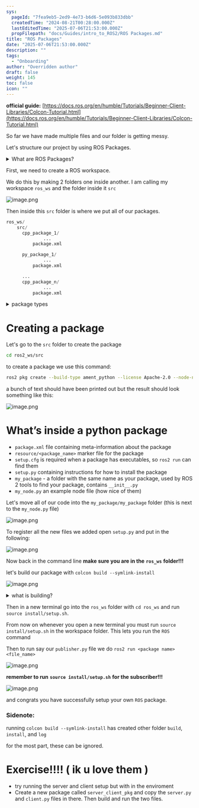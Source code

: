 ```yaml
---
sys:
  pageId: "7fea9eb5-2ed9-4e73-b6d6-5e093b833dbb"
  createdTime: "2024-08-21T00:28:00.000Z"
  lastEditedTime: "2025-07-06T21:53:00.000Z"
  propFilepath: "docs/Guides/intro_to_ROS2/ROS Packages.md"
title: "ROS Packages"
date: "2025-07-06T21:53:00.000Z"
description: ""
tags:
  - "Onboarding"
author: "Overridden author"
draft: false
weight: 145
toc: false
icon: ""
---
```


**official guide:** [https://docs.ros.org/en/humble/Tutorials/Beginner-Client-Libraries/Colcon-Tutorial.html](https://docs.ros.org/en/humble/Tutorials/Beginner-Client-Libraries/Colcon-Tutorial.html)

So far we have made multiple files and our folder is getting messy.

Let's structure our project by using ROS Packages.

<details>
      <summary>What are ROS Packages?</summary>
      ROS Packages are, as the name implies, packages of code that are highly sharable between ROS developers.
  </details>

First, we need to create a ROS workspace.

We do this by making 2 folders one inside another. I am calling my workspace `ros_ws` and the folder inside it `src`

![image.png](https://prod-files-secure.s3.us-west-2.amazonaws.com/d518164a-d88e-44d1-a4ee-3adb3bd8bce0/70706947-fd18-4537-a67b-e12946812d31/image.png?X-Amz-Algorithm=AWS4-HMAC-SHA256&X-Amz-Content-Sha256=UNSIGNED-PAYLOAD&X-Amz-Credential=ASIAZI2LB466ZLV6VUON%2F20250726%2Fus-west-2%2Fs3%2Faws4_request&X-Amz-Date=20250726T170730Z&X-Amz-Expires=3600&X-Amz-Security-Token=IQoJb3JpZ2luX2VjEDYaCXVzLXdlc3QtMiJHMEUCIQCOccAxCI1Lh837lFEAQA4gGjeUL3OYyKzDp2UVKJdzeAIgCSEmXhO2kybBZS4uw3lmPxnL9SYOndQUaPG1vNcocK0q%2FwMIXxAAGgw2Mzc0MjMxODM4MDUiDMOVopo3siDhoKijfSrcA1Pd20GOGwQZ0%2FUE2SuMyRXCetvb%2FKMOWm1rzJABPERWmqn1Kx0hQl57wRtHbz49hLSPOzxB8tMytJkzZuRPhL1iwYd6Wj9R6EoTOoAYUbWl5rZm86xGw0uVvD54%2BF61%2BMVvb7D00NlI%2B7QBMIbfc%2FJieizsxX8aw6jXlvdX7W91yD%2BTQrGm8mM%2FGOOIRWMF%2FHpRhqkXuhqb1TbYOuEI8Za1rWFdDDe5vwX2v7BlpMXYhTkszA3xD0jMj5eeWPSd3LIrd%2Fy4iLyNctEw9QqBhA7stfs3rZKbmyyn76ywbN%2BdxND%2FnYxRylXJPY3dq6IWR6BNIjoi0EH1qbhJ0K7q0Lgv%2F0KpYVQ3fLkfLIjqFP1OFzu94kvf%2F80GPpuYzzuxKMDUBLsXC42aVfPYiKXgW9S8p%2BEjQaKta4TAy%2Fu7VMpd1rczUwtUvobrb6lqYARpBqEFvXgC%2F1YIu9n54F1cqLJb%2FyzWUHrYi86qlfn3bcbdmW6y6x4WEJw3nBG8lFOK4MPCB1BBotL28L3UB6B2F8A%2B6EYYIcuBH8YamXxX6R8LdZh23kY0ENi5UKuq0XctEsn2JppLT6doysm7MYjlZ%2BpUV%2BNgKibW3XzgdV74h3dTN1fzZt9rhZJpB35zMNLBk8QGOqUBIjz0jcapwELijL6FhrUVJW2ZbFfW9Wppsx7Z76fIcZduS9AZwIGhsQIueIcd3KDRrJ1U9EKgGv7pUa3C4kFiiZ8JN5QjDoEYrHWmp4Wy8h%2BxUrhrMFJgw5L6sy%2Bno9JU2JKcUp0LvXAUMVm51u4RrTT9hB%2FmJyJMkmGtapG5YQocV2YbrpghAMTFZ6WtYKOfQHahaRAL15aGqdKNI%2BJ9Wq4EGodo&X-Amz-Signature=5c201b1597e650c1a4104a8f2a9089f9f0fc2be3c68ec8003a5a39d8b1e06ec6&X-Amz-SignedHeaders=host&x-amz-checksum-mode=ENABLED&x-id=GetObject)

Then inside this `src` folder is where we put all of our packages.

```python
ros_ws/
    src/
      cpp_package_1/
		      ...
          package.xml

      py_package_1/
		      ...
          package.xml

      ...
      cpp_package_n/
		      ...
          package.xml

```

<details>

<summary>package types</summary>

packages can be either `C++` or python.

the intern file structure is different for each but for this guide we will stick to creating python packages

</details>

# Creating a package

Let's go to the `src` folder to create the package

```bash
cd ros2_ws/src
```

to create a package we use this command:

```bash
ros2 pkg create --build-type ament_python --license Apache-2.0 --node-name my_node my_package
```

a bunch of text should have been printed out but the result should look something like this:

![image.png](https://prod-files-secure.s3.us-west-2.amazonaws.com/d518164a-d88e-44d1-a4ee-3adb3bd8bce0/e6cf1e3f-8512-4a3e-b131-079f800bf3e8/image.png?X-Amz-Algorithm=AWS4-HMAC-SHA256&X-Amz-Content-Sha256=UNSIGNED-PAYLOAD&X-Amz-Credential=ASIAZI2LB466ZLV6VUON%2F20250726%2Fus-west-2%2Fs3%2Faws4_request&X-Amz-Date=20250726T170730Z&X-Amz-Expires=3600&X-Amz-Security-Token=IQoJb3JpZ2luX2VjEDYaCXVzLXdlc3QtMiJHMEUCIQCOccAxCI1Lh837lFEAQA4gGjeUL3OYyKzDp2UVKJdzeAIgCSEmXhO2kybBZS4uw3lmPxnL9SYOndQUaPG1vNcocK0q%2FwMIXxAAGgw2Mzc0MjMxODM4MDUiDMOVopo3siDhoKijfSrcA1Pd20GOGwQZ0%2FUE2SuMyRXCetvb%2FKMOWm1rzJABPERWmqn1Kx0hQl57wRtHbz49hLSPOzxB8tMytJkzZuRPhL1iwYd6Wj9R6EoTOoAYUbWl5rZm86xGw0uVvD54%2BF61%2BMVvb7D00NlI%2B7QBMIbfc%2FJieizsxX8aw6jXlvdX7W91yD%2BTQrGm8mM%2FGOOIRWMF%2FHpRhqkXuhqb1TbYOuEI8Za1rWFdDDe5vwX2v7BlpMXYhTkszA3xD0jMj5eeWPSd3LIrd%2Fy4iLyNctEw9QqBhA7stfs3rZKbmyyn76ywbN%2BdxND%2FnYxRylXJPY3dq6IWR6BNIjoi0EH1qbhJ0K7q0Lgv%2F0KpYVQ3fLkfLIjqFP1OFzu94kvf%2F80GPpuYzzuxKMDUBLsXC42aVfPYiKXgW9S8p%2BEjQaKta4TAy%2Fu7VMpd1rczUwtUvobrb6lqYARpBqEFvXgC%2F1YIu9n54F1cqLJb%2FyzWUHrYi86qlfn3bcbdmW6y6x4WEJw3nBG8lFOK4MPCB1BBotL28L3UB6B2F8A%2B6EYYIcuBH8YamXxX6R8LdZh23kY0ENi5UKuq0XctEsn2JppLT6doysm7MYjlZ%2BpUV%2BNgKibW3XzgdV74h3dTN1fzZt9rhZJpB35zMNLBk8QGOqUBIjz0jcapwELijL6FhrUVJW2ZbFfW9Wppsx7Z76fIcZduS9AZwIGhsQIueIcd3KDRrJ1U9EKgGv7pUa3C4kFiiZ8JN5QjDoEYrHWmp4Wy8h%2BxUrhrMFJgw5L6sy%2Bno9JU2JKcUp0LvXAUMVm51u4RrTT9hB%2FmJyJMkmGtapG5YQocV2YbrpghAMTFZ6WtYKOfQHahaRAL15aGqdKNI%2BJ9Wq4EGodo&X-Amz-Signature=936aa600172e760028acab06c1bf41c34e5e1199e047301a03520c0415873eb8&X-Amz-SignedHeaders=host&x-amz-checksum-mode=ENABLED&x-id=GetObject)

# What’s inside a python package

- `package.xml` file containing meta-information about the package
- `resource/<package_name>` marker file for the package
- `setup.cfg` is required when a package has executables, so `ros2 run` can find them
- `setup.py` containing instructions for how to install the package
- `my_package` - a folder with the same name as your package, used by ROS 2 tools to find your package, contains `__init__.py`
- `my_node.py` an example node file (how nice of them)

Let's move all of our code into the `my_package/my_package` folder (this is next to the `my_node.py` file)

![image.png](https://prod-files-secure.s3.us-west-2.amazonaws.com/d518164a-d88e-44d1-a4ee-3adb3bd8bce0/9ce58f11-0da9-4d3e-b86d-506a9685d378/image.png?X-Amz-Algorithm=AWS4-HMAC-SHA256&X-Amz-Content-Sha256=UNSIGNED-PAYLOAD&X-Amz-Credential=ASIAZI2LB466ZLV6VUON%2F20250726%2Fus-west-2%2Fs3%2Faws4_request&X-Amz-Date=20250726T170730Z&X-Amz-Expires=3600&X-Amz-Security-Token=IQoJb3JpZ2luX2VjEDYaCXVzLXdlc3QtMiJHMEUCIQCOccAxCI1Lh837lFEAQA4gGjeUL3OYyKzDp2UVKJdzeAIgCSEmXhO2kybBZS4uw3lmPxnL9SYOndQUaPG1vNcocK0q%2FwMIXxAAGgw2Mzc0MjMxODM4MDUiDMOVopo3siDhoKijfSrcA1Pd20GOGwQZ0%2FUE2SuMyRXCetvb%2FKMOWm1rzJABPERWmqn1Kx0hQl57wRtHbz49hLSPOzxB8tMytJkzZuRPhL1iwYd6Wj9R6EoTOoAYUbWl5rZm86xGw0uVvD54%2BF61%2BMVvb7D00NlI%2B7QBMIbfc%2FJieizsxX8aw6jXlvdX7W91yD%2BTQrGm8mM%2FGOOIRWMF%2FHpRhqkXuhqb1TbYOuEI8Za1rWFdDDe5vwX2v7BlpMXYhTkszA3xD0jMj5eeWPSd3LIrd%2Fy4iLyNctEw9QqBhA7stfs3rZKbmyyn76ywbN%2BdxND%2FnYxRylXJPY3dq6IWR6BNIjoi0EH1qbhJ0K7q0Lgv%2F0KpYVQ3fLkfLIjqFP1OFzu94kvf%2F80GPpuYzzuxKMDUBLsXC42aVfPYiKXgW9S8p%2BEjQaKta4TAy%2Fu7VMpd1rczUwtUvobrb6lqYARpBqEFvXgC%2F1YIu9n54F1cqLJb%2FyzWUHrYi86qlfn3bcbdmW6y6x4WEJw3nBG8lFOK4MPCB1BBotL28L3UB6B2F8A%2B6EYYIcuBH8YamXxX6R8LdZh23kY0ENi5UKuq0XctEsn2JppLT6doysm7MYjlZ%2BpUV%2BNgKibW3XzgdV74h3dTN1fzZt9rhZJpB35zMNLBk8QGOqUBIjz0jcapwELijL6FhrUVJW2ZbFfW9Wppsx7Z76fIcZduS9AZwIGhsQIueIcd3KDRrJ1U9EKgGv7pUa3C4kFiiZ8JN5QjDoEYrHWmp4Wy8h%2BxUrhrMFJgw5L6sy%2Bno9JU2JKcUp0LvXAUMVm51u4RrTT9hB%2FmJyJMkmGtapG5YQocV2YbrpghAMTFZ6WtYKOfQHahaRAL15aGqdKNI%2BJ9Wq4EGodo&X-Amz-Signature=3339f6d4e9c9e4049fdaf3a66804245a7205289c21a02e4d8336107f8d385a61&X-Amz-SignedHeaders=host&x-amz-checksum-mode=ENABLED&x-id=GetObject)

To register all the new files we added open `setup.py` and put in the following:

![image.png](https://prod-files-secure.s3.us-west-2.amazonaws.com/d518164a-d88e-44d1-a4ee-3adb3bd8bce0/1cd7c262-4cae-4496-9d75-c178537d24a2/image.png?X-Amz-Algorithm=AWS4-HMAC-SHA256&X-Amz-Content-Sha256=UNSIGNED-PAYLOAD&X-Amz-Credential=ASIAZI2LB466ZLV6VUON%2F20250726%2Fus-west-2%2Fs3%2Faws4_request&X-Amz-Date=20250726T170730Z&X-Amz-Expires=3600&X-Amz-Security-Token=IQoJb3JpZ2luX2VjEDYaCXVzLXdlc3QtMiJHMEUCIQCOccAxCI1Lh837lFEAQA4gGjeUL3OYyKzDp2UVKJdzeAIgCSEmXhO2kybBZS4uw3lmPxnL9SYOndQUaPG1vNcocK0q%2FwMIXxAAGgw2Mzc0MjMxODM4MDUiDMOVopo3siDhoKijfSrcA1Pd20GOGwQZ0%2FUE2SuMyRXCetvb%2FKMOWm1rzJABPERWmqn1Kx0hQl57wRtHbz49hLSPOzxB8tMytJkzZuRPhL1iwYd6Wj9R6EoTOoAYUbWl5rZm86xGw0uVvD54%2BF61%2BMVvb7D00NlI%2B7QBMIbfc%2FJieizsxX8aw6jXlvdX7W91yD%2BTQrGm8mM%2FGOOIRWMF%2FHpRhqkXuhqb1TbYOuEI8Za1rWFdDDe5vwX2v7BlpMXYhTkszA3xD0jMj5eeWPSd3LIrd%2Fy4iLyNctEw9QqBhA7stfs3rZKbmyyn76ywbN%2BdxND%2FnYxRylXJPY3dq6IWR6BNIjoi0EH1qbhJ0K7q0Lgv%2F0KpYVQ3fLkfLIjqFP1OFzu94kvf%2F80GPpuYzzuxKMDUBLsXC42aVfPYiKXgW9S8p%2BEjQaKta4TAy%2Fu7VMpd1rczUwtUvobrb6lqYARpBqEFvXgC%2F1YIu9n54F1cqLJb%2FyzWUHrYi86qlfn3bcbdmW6y6x4WEJw3nBG8lFOK4MPCB1BBotL28L3UB6B2F8A%2B6EYYIcuBH8YamXxX6R8LdZh23kY0ENi5UKuq0XctEsn2JppLT6doysm7MYjlZ%2BpUV%2BNgKibW3XzgdV74h3dTN1fzZt9rhZJpB35zMNLBk8QGOqUBIjz0jcapwELijL6FhrUVJW2ZbFfW9Wppsx7Z76fIcZduS9AZwIGhsQIueIcd3KDRrJ1U9EKgGv7pUa3C4kFiiZ8JN5QjDoEYrHWmp4Wy8h%2BxUrhrMFJgw5L6sy%2Bno9JU2JKcUp0LvXAUMVm51u4RrTT9hB%2FmJyJMkmGtapG5YQocV2YbrpghAMTFZ6WtYKOfQHahaRAL15aGqdKNI%2BJ9Wq4EGodo&X-Amz-Signature=cd3ba2ea2767e119ac68fd788a9c9716f2b3a1ff60b1b60058f14d4658a6b0d7&X-Amz-SignedHeaders=host&x-amz-checksum-mode=ENABLED&x-id=GetObject)

Now back in the command line **make sure you are in the** **`ros_ws`** **folder!!!**

let's build our package with `colcon build --symlink-install`

![image.png](https://prod-files-secure.s3.us-west-2.amazonaws.com/d518164a-d88e-44d1-a4ee-3adb3bd8bce0/2f2a0d27-b173-48fd-b189-5f5c0ce65619/image.png?X-Amz-Algorithm=AWS4-HMAC-SHA256&X-Amz-Content-Sha256=UNSIGNED-PAYLOAD&X-Amz-Credential=ASIAZI2LB466ZLV6VUON%2F20250726%2Fus-west-2%2Fs3%2Faws4_request&X-Amz-Date=20250726T170730Z&X-Amz-Expires=3600&X-Amz-Security-Token=IQoJb3JpZ2luX2VjEDYaCXVzLXdlc3QtMiJHMEUCIQCOccAxCI1Lh837lFEAQA4gGjeUL3OYyKzDp2UVKJdzeAIgCSEmXhO2kybBZS4uw3lmPxnL9SYOndQUaPG1vNcocK0q%2FwMIXxAAGgw2Mzc0MjMxODM4MDUiDMOVopo3siDhoKijfSrcA1Pd20GOGwQZ0%2FUE2SuMyRXCetvb%2FKMOWm1rzJABPERWmqn1Kx0hQl57wRtHbz49hLSPOzxB8tMytJkzZuRPhL1iwYd6Wj9R6EoTOoAYUbWl5rZm86xGw0uVvD54%2BF61%2BMVvb7D00NlI%2B7QBMIbfc%2FJieizsxX8aw6jXlvdX7W91yD%2BTQrGm8mM%2FGOOIRWMF%2FHpRhqkXuhqb1TbYOuEI8Za1rWFdDDe5vwX2v7BlpMXYhTkszA3xD0jMj5eeWPSd3LIrd%2Fy4iLyNctEw9QqBhA7stfs3rZKbmyyn76ywbN%2BdxND%2FnYxRylXJPY3dq6IWR6BNIjoi0EH1qbhJ0K7q0Lgv%2F0KpYVQ3fLkfLIjqFP1OFzu94kvf%2F80GPpuYzzuxKMDUBLsXC42aVfPYiKXgW9S8p%2BEjQaKta4TAy%2Fu7VMpd1rczUwtUvobrb6lqYARpBqEFvXgC%2F1YIu9n54F1cqLJb%2FyzWUHrYi86qlfn3bcbdmW6y6x4WEJw3nBG8lFOK4MPCB1BBotL28L3UB6B2F8A%2B6EYYIcuBH8YamXxX6R8LdZh23kY0ENi5UKuq0XctEsn2JppLT6doysm7MYjlZ%2BpUV%2BNgKibW3XzgdV74h3dTN1fzZt9rhZJpB35zMNLBk8QGOqUBIjz0jcapwELijL6FhrUVJW2ZbFfW9Wppsx7Z76fIcZduS9AZwIGhsQIueIcd3KDRrJ1U9EKgGv7pUa3C4kFiiZ8JN5QjDoEYrHWmp4Wy8h%2BxUrhrMFJgw5L6sy%2Bno9JU2JKcUp0LvXAUMVm51u4RrTT9hB%2FmJyJMkmGtapG5YQocV2YbrpghAMTFZ6WtYKOfQHahaRAL15aGqdKNI%2BJ9Wq4EGodo&X-Amz-Signature=5d179258212a0b0311cb3c31de20d90502481786eab0730b1360a6e0ef4a6b49&X-Amz-SignedHeaders=host&x-amz-checksum-mode=ENABLED&x-id=GetObject)

<details>

<summary>what is building?</summary>

if you are a CS major at Rose-Hulman you will learn the answer to this in CSSE132

but TLDR; is it combines all the code files into one program that can be run easily 

</details>

Then in a new terminal go into the `ros_ws` folder with `cd ros_ws` and run `source install/setup.sh`. 

From now on whenever you open a new terminal you must run `source install/setup.sh` in the workspace folder. This lets you run the `ROS` command

Then to run say our `publisher.py` file we do `ros2 run <package name> <file_name>`

![image.png](https://prod-files-secure.s3.us-west-2.amazonaws.com/d518164a-d88e-44d1-a4ee-3adb3bd8bce0/4f4b1219-3a44-4632-aa0a-ce3471699f59/image.png?X-Amz-Algorithm=AWS4-HMAC-SHA256&X-Amz-Content-Sha256=UNSIGNED-PAYLOAD&X-Amz-Credential=ASIAZI2LB466ZLV6VUON%2F20250726%2Fus-west-2%2Fs3%2Faws4_request&X-Amz-Date=20250726T170730Z&X-Amz-Expires=3600&X-Amz-Security-Token=IQoJb3JpZ2luX2VjEDYaCXVzLXdlc3QtMiJHMEUCIQCOccAxCI1Lh837lFEAQA4gGjeUL3OYyKzDp2UVKJdzeAIgCSEmXhO2kybBZS4uw3lmPxnL9SYOndQUaPG1vNcocK0q%2FwMIXxAAGgw2Mzc0MjMxODM4MDUiDMOVopo3siDhoKijfSrcA1Pd20GOGwQZ0%2FUE2SuMyRXCetvb%2FKMOWm1rzJABPERWmqn1Kx0hQl57wRtHbz49hLSPOzxB8tMytJkzZuRPhL1iwYd6Wj9R6EoTOoAYUbWl5rZm86xGw0uVvD54%2BF61%2BMVvb7D00NlI%2B7QBMIbfc%2FJieizsxX8aw6jXlvdX7W91yD%2BTQrGm8mM%2FGOOIRWMF%2FHpRhqkXuhqb1TbYOuEI8Za1rWFdDDe5vwX2v7BlpMXYhTkszA3xD0jMj5eeWPSd3LIrd%2Fy4iLyNctEw9QqBhA7stfs3rZKbmyyn76ywbN%2BdxND%2FnYxRylXJPY3dq6IWR6BNIjoi0EH1qbhJ0K7q0Lgv%2F0KpYVQ3fLkfLIjqFP1OFzu94kvf%2F80GPpuYzzuxKMDUBLsXC42aVfPYiKXgW9S8p%2BEjQaKta4TAy%2Fu7VMpd1rczUwtUvobrb6lqYARpBqEFvXgC%2F1YIu9n54F1cqLJb%2FyzWUHrYi86qlfn3bcbdmW6y6x4WEJw3nBG8lFOK4MPCB1BBotL28L3UB6B2F8A%2B6EYYIcuBH8YamXxX6R8LdZh23kY0ENi5UKuq0XctEsn2JppLT6doysm7MYjlZ%2BpUV%2BNgKibW3XzgdV74h3dTN1fzZt9rhZJpB35zMNLBk8QGOqUBIjz0jcapwELijL6FhrUVJW2ZbFfW9Wppsx7Z76fIcZduS9AZwIGhsQIueIcd3KDRrJ1U9EKgGv7pUa3C4kFiiZ8JN5QjDoEYrHWmp4Wy8h%2BxUrhrMFJgw5L6sy%2Bno9JU2JKcUp0LvXAUMVm51u4RrTT9hB%2FmJyJMkmGtapG5YQocV2YbrpghAMTFZ6WtYKOfQHahaRAL15aGqdKNI%2BJ9Wq4EGodo&X-Amz-Signature=3afa9c20a8441086548e9b0410c5724ad9fdf6dbd3fcf7c403b7608f6486663f&X-Amz-SignedHeaders=host&x-amz-checksum-mode=ENABLED&x-id=GetObject)

**remember to run** **`source install/setup.sh`** **for the subscriber!!!**

![image.png](https://prod-files-secure.s3.us-west-2.amazonaws.com/d518164a-d88e-44d1-a4ee-3adb3bd8bce0/02121119-dad4-49ec-8356-c956108b4243/image.png?X-Amz-Algorithm=AWS4-HMAC-SHA256&X-Amz-Content-Sha256=UNSIGNED-PAYLOAD&X-Amz-Credential=ASIAZI2LB466ZLV6VUON%2F20250726%2Fus-west-2%2Fs3%2Faws4_request&X-Amz-Date=20250726T170730Z&X-Amz-Expires=3600&X-Amz-Security-Token=IQoJb3JpZ2luX2VjEDYaCXVzLXdlc3QtMiJHMEUCIQCOccAxCI1Lh837lFEAQA4gGjeUL3OYyKzDp2UVKJdzeAIgCSEmXhO2kybBZS4uw3lmPxnL9SYOndQUaPG1vNcocK0q%2FwMIXxAAGgw2Mzc0MjMxODM4MDUiDMOVopo3siDhoKijfSrcA1Pd20GOGwQZ0%2FUE2SuMyRXCetvb%2FKMOWm1rzJABPERWmqn1Kx0hQl57wRtHbz49hLSPOzxB8tMytJkzZuRPhL1iwYd6Wj9R6EoTOoAYUbWl5rZm86xGw0uVvD54%2BF61%2BMVvb7D00NlI%2B7QBMIbfc%2FJieizsxX8aw6jXlvdX7W91yD%2BTQrGm8mM%2FGOOIRWMF%2FHpRhqkXuhqb1TbYOuEI8Za1rWFdDDe5vwX2v7BlpMXYhTkszA3xD0jMj5eeWPSd3LIrd%2Fy4iLyNctEw9QqBhA7stfs3rZKbmyyn76ywbN%2BdxND%2FnYxRylXJPY3dq6IWR6BNIjoi0EH1qbhJ0K7q0Lgv%2F0KpYVQ3fLkfLIjqFP1OFzu94kvf%2F80GPpuYzzuxKMDUBLsXC42aVfPYiKXgW9S8p%2BEjQaKta4TAy%2Fu7VMpd1rczUwtUvobrb6lqYARpBqEFvXgC%2F1YIu9n54F1cqLJb%2FyzWUHrYi86qlfn3bcbdmW6y6x4WEJw3nBG8lFOK4MPCB1BBotL28L3UB6B2F8A%2B6EYYIcuBH8YamXxX6R8LdZh23kY0ENi5UKuq0XctEsn2JppLT6doysm7MYjlZ%2BpUV%2BNgKibW3XzgdV74h3dTN1fzZt9rhZJpB35zMNLBk8QGOqUBIjz0jcapwELijL6FhrUVJW2ZbFfW9Wppsx7Z76fIcZduS9AZwIGhsQIueIcd3KDRrJ1U9EKgGv7pUa3C4kFiiZ8JN5QjDoEYrHWmp4Wy8h%2BxUrhrMFJgw5L6sy%2Bno9JU2JKcUp0LvXAUMVm51u4RrTT9hB%2FmJyJMkmGtapG5YQocV2YbrpghAMTFZ6WtYKOfQHahaRAL15aGqdKNI%2BJ9Wq4EGodo&X-Amz-Signature=42f6c28df0d2ee35cb128f8a1cfc99180ab02ac2cc389093e10ef0dc471279bb&X-Amz-SignedHeaders=host&x-amz-checksum-mode=ENABLED&x-id=GetObject)

and congrats you have successfully setup your own `ROS` package.

### Sidenote:

running `colcon build --symlink-install` has created other folder `build`, `install`, and `log`

for the most part, these can be ignored.

# Exercise!!!! ( ik u love them )

- try running the server and client setup but with in the enviroment
- Create a new package called `server_client_pkg` and copy the `server.py` and `client.py` files in there. Then build and run the two files.
